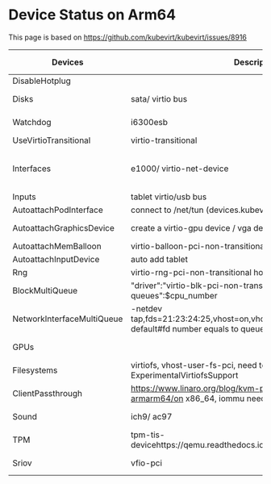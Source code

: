 # Device Status on Arm64

This page is based on https://github.com/kubevirt/kubevirt/issues/8916

Devices | Description | Status on Arm64
-- | -- | --
DisableHotplug |   | supported
Disks | sata/ virtio bus | support virtio bus
Watchdog | i6300esb | not supported
UseVirtioTransitional | virtio-transitional | supported
Interfaces | e1000/ virtio-net-device | support virtio-net-device
Inputs | tablet virtio/usb bus | supported
AutoattachPodInterface | connect to /net/tun (devices.kubevirt.io/tun) | supported
AutoattachGraphicsDevice | create a virtio-gpu device / vga device | support virtio-gpu
AutoattachMemBalloon | virtio-balloon-pci-non-transitional | supported
AutoattachInputDevice | auto add tablet | supported
Rng | virtio-rng-pci-non-transitional host:/dev/urandom | supported
BlockMultiQueue | "driver":"virtio-blk-pci-non-transitional","num-queues":$cpu_number | supported
NetworkInterfaceMultiQueue | -netdev tap,fds=21:23:24:25,vhost=on,vhostfds=26:27:28:29,id=hostua-default#fd number equals to queue number | supported
GPUs |   | not verified
Filesystems | virtiofs, vhost-user-fs-pci, need to enable featuregate: ExperimentalVirtiofsSupport | supported
ClientPassthrough | https://www.linaro.org/blog/kvm-pciemsi-passthrough-armarm64/on x86_64, iommu need to be enabled | not verified
Sound | ich9/ ac97 | not supported
TPM | tpm-tis-devicehttps://qemu.readthedocs.io/en/latest/specs/tpm.html | supported
Sriov | vfio-pci | not verified
